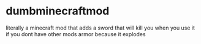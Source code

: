 # dumbminecraftmod
literally a minecraft mod that adds a sword that will kill you when you use it if you dont have other mods armor because it explodes
